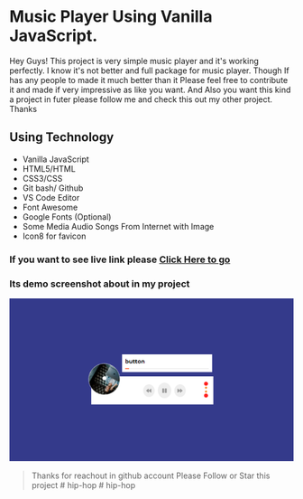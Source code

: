 # Music Player Using Vanilla JavaScript.

Hey Guys! This project is very simple music player and it's working perfectly. I know it's not better and full package for music player. Though If has any people to made it much better than it Please feel free to contribute it and made if very impressive as like you want. And Also you want this kind a project in futer please follow me and check this out my other project. Thanks

## Using Technology
- Vanilla JavaScript
- HTML5/HTML
- CSS3/CSS
- Git bash/ Github
- VS Code Editor
- Font Awesome 
- Google Fonts (Optional)
- Some Media Audio Songs From Internet with Image
- Icon8 for favicon

### If you want to see live link please [Click Here to go](https://ashik-mahmud.github.io/music-player/)

### Its demo screenshot about in my project

![Screenshot](screenshot.png)


> Thanks for reachout in github account Please Follow or Star this project
#   h i p - h o p 
 
 #   h i p - h o p 
 
 